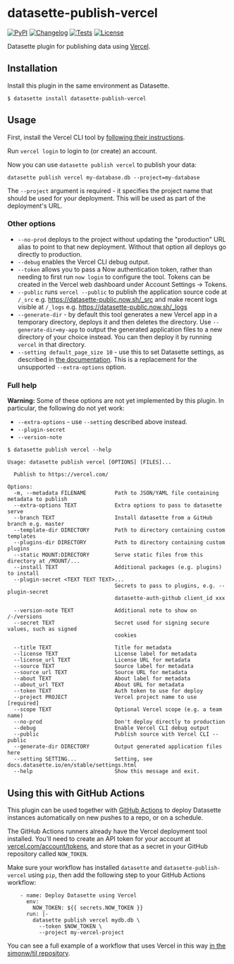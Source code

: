 # datasette-publish-vercel

[![PyPI](https://img.shields.io/pypi/v/datasette-publish-vercel.svg)](https://pypi.org/project/datasette-publish-vercel/)
[![Changelog](https://img.shields.io/github/v/release/simonw/datasette-publish-vercel?include_prereleases&label=changelog)](https://github.com/simonw/datasette-publish-vercel/releases)
[![Tests](https://github.com/simonw/datasette-publish-vercel/workflows/Test/badge.svg)](https://github.com/simonw/datasette-publish-vercel/actions?query=workflow%3ATest)
[![License](https://img.shields.io/badge/license-Apache%202.0-blue.svg)](https://github.com/simonw/datasette-publish-vercel/blob/main/LICENSE)

Datasette plugin for publishing data using [Vercel](https://vercel.com/).

## Installation

Install this plugin in the same environment as Datasette.

    $ datasette install datasette-publish-vercel

## Usage

First, install the Vercel CLI tool by [following their instructions](https://vercel.com/download).

Run `vercel login` to login to (or create) an account.

Now you can use `datasette publish vercel` to publish your data:

    datasette publish vercel my-database.db --project=my-database

The `--project` argument is required - it specifies the project name that should be used for your deployment. This will be used as part of the deployment's URL.

### Other options

* `--no-prod` deploys to the project without updating the "production" URL alias to point to that new deployment. Without that option all deploys go directly to production.
* `--debug` enables the Vercel CLI debug output.
* `--token` allows you to pass a Now authentication token, rather than needing to first run `now login` to configure the tool. Tokens can be created in the Vercel web dashboard under Account Settings -> Tokens.
* `--public` runs `vercel --public` to publish the application source code at `/_src` e.g. https://datasette-public.now.sh/_src and make recent logs visible at `/_logs` e.g. https://datasette-public.now.sh/_logs
* `--generate-dir` - by default this tool generates a new Vercel app in a temporary directory, deploys it and then deletes the directory. Use `--generate-dir=my-app` to output the generated application files to a new directory of your choice instead. You can then deploy it by running `vercel` in that directory.
* `--setting default_page_size 10` - use this to set Datasette settings, as described in [the documentation](https://docs.datasette.io/en/stable/settings.html). This is a replacement for the unsupported `--extra-options` option.

### Full help

**Warning:** Some of these options are not yet implemented by this plugin. In particular, the following do not yet work:

* `--extra-options` - use `--setting` described above instead.
* `--plugin-secret`
* `--version-note`

```
$ datasette publish vercel --help

Usage: datasette publish vercel [OPTIONS] [FILES]...

  Publish to https://vercel.com/

Options:
  -m, --metadata FILENAME         Path to JSON/YAML file containing metadata to publish
  --extra-options TEXT            Extra options to pass to datasette serve
  --branch TEXT                   Install datasette from a GitHub branch e.g. master
  --template-dir DIRECTORY        Path to directory containing custom templates
  --plugins-dir DIRECTORY         Path to directory containing custom plugins
  --static MOUNT:DIRECTORY        Serve static files from this directory at /MOUNT/...
  --install TEXT                  Additional packages (e.g. plugins) to install
  --plugin-secret <TEXT TEXT TEXT>...
                                  Secrets to pass to plugins, e.g. --plugin-secret
                                  datasette-auth-github client_id xxx

  --version-note TEXT             Additional note to show on /-/versions
  --secret TEXT                   Secret used for signing secure values, such as signed
                                  cookies

  --title TEXT                    Title for metadata
  --license TEXT                  License label for metadata
  --license_url TEXT              License URL for metadata
  --source TEXT                   Source label for metadata
  --source_url TEXT               Source URL for metadata
  --about TEXT                    About label for metadata
  --about_url TEXT                About URL for metadata
  --token TEXT                    Auth token to use for deploy
  --project PROJECT               Vercel project name to use  [required]
  --scope TEXT                    Optional Vercel scope (e.g. a team name)
  --no-prod                       Don't deploy directly to production
  --debug                         Enable Vercel CLI debug output
  --public                        Publish source with Vercel CLI --public
  --generate-dir DIRECTORY        Output generated application files here
  --setting SETTING...            Setting, see docs.datasette.io/en/stable/settings.html
  --help                          Show this message and exit.
```
## Using this with GitHub Actions

This plugin can be used together with [GitHub Actions](https://github.com/features/actions) to deploy Datasette instances automatically on new pushes to a repo, or on a schedule.

The GitHub Actions runners already have the Vercel deployment tool installed. You'll need to create an API token for your account at [vercel.com/account/tokens](https://vercel.com/account/tokens), and store that as a secret in your GitHub repository called `NOW_TOKEN`.

Make sure your workflow has installed `datasette` and `datasette-publish-vercel` using `pip`, then add the following step to your GitHub Actions workflow:
```
    - name: Deploy Datasette using Vercel
      env:
        NOW_TOKEN: ${{ secrets.NOW_TOKEN }}
      run: |-
        datasette publish vercel mydb.db \
          --token $NOW_TOKEN \
          --project my-vercel-project
```
You can see a full example of a workflow that uses Vercel in this way [in the simonw/til repository](https://github.com/simonw/til/blob/12b3f0d3679320cbeafa5df164bbc08ba703625d/.github/workflows/build.yml).

